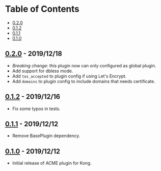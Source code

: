 # Table of Contents

- [0.2.0](#020---20101218)
- [0.1.2](#012---20101216)
- [0.1.1](#011---20101212)
- [0.1.0](#010---20101212)

##  [0.2.0] - 2019/12/18

- *Breaking change*: this plugin now can only configured as global plugin.
- Add support for dbless mode.
- Add `tos_accepted` to plugin config if using Let's Encrypt.
- Add `domains` to plugin config to include domains that needs certificate.

##  [0.1.2] - 2019/12/16

- Fix some typos in tests.

##  [0.1.1] - 2019/12/12

- Remove BasePlugin dependency.

##  [0.1.0] - 2019/12/12

- Initial release of ACME plugin for Kong.

[0.2.0]: https://github.com/Kong/kong-plugin-acme/compare/0.1.2...0.2.0
[0.1.2]: https://github.com/Kong/kong-plugin-acme/compare/0.1.1...0.1.2
[0.1.1]: https://github.com/Kong/kong-plugin-acme/compare/0.1.0...0.1.1
[0.1.0]: https://github.com/Kong/kong-plugin-acme/commit/8b250b72218a350b71723670005c3c355e5d73b4
